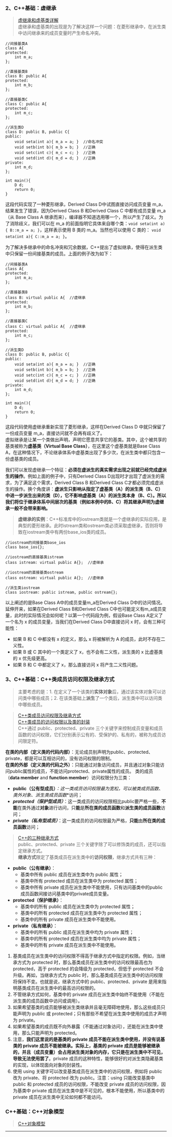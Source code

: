 
### 2、C++基础：虚继承
>[虚继承和虚基类详解](2020-12-9.mdhttp://c.biancheng.net/view/2280.html)  
>虚继承和虚基类的出现是为了解决这样一个问题：在菱形继承中，在派生类中访问继承来的成员变量时产生命名冲突。
```
//间接基类A
class A{
protected:
    int m_a;
};

//直接基类B
class B: public A{
protected:
    int m_b;
};

//直接基类C
class C: public A{
protected:
    int m_c;
};

//派生类D
class D: public B, public C{
public:
    void seta(int a){ m_a = a; }  //命名冲突
    void setb(int b){ m_b = b; }  //正确
    void setc(int c){ m_c = c; }  //正确
    void setd(int d){ m_d = d; }  //正确
private:
    int m_d;
};

int main(){
    D d;
    return 0;
}
```

这段代码实现了一种菱形继承，Derived Class D中试图直接访问成员变量 m_a，结果发生了错误，因为Derived Class B 和Derived Class C 中都有成员变量 m_a（从 Base Class A 继承而来），编译器不知道选用哪一个，所以产生了歧义。为了消除歧义，我们可以在 m_a 的前面指明它具体来自哪个类：```void seta(int a){ B::m_a = a; }```，这样表示使用 B 类的 m_a。当然也可以使用 C 类的：  ```void seta(int a){ C::m_a = a; }```。  

为了解决多继承中的命名冲突和冗余数据，C++提出了虚拟继承，使得在派生类中只保留一份间接基类的成员。上面的例子改为如下：
```
//间接基类A
class A{
protected:
    int m_a;
};

//直接基类B
class B: virtual public A{  //虚继承
protected:
    int m_b;
};

//直接基类C
class C: virtual public A{  //虚继承
protected:
    int m_c;
};

//派生类D
class D: public B, public C{
public:
    void seta(int a){ m_a = a; }  //正确
    void setb(int b){ m_b = b; }  //正确
    void setc(int c){ m_c = c; }  //正确
    void setd(int d){ m_d = d; }  //正确
private:
    int m_d;
};

int main(){
    D d;
    return 0;
}
```

这段代码使用虚继承重新实现了菱形继承，这样在Derived Class D 中就只保留了一份成员变量 m_a，直接访问就不会再有歧义了。  
虚拟继承是让某一个类做出声明，声明它愿意共享它的基类。其中，这个被共享的基类被称为**虚基类（Virtual Base Class）**，在这里这个虚基类就是Base Class A，在这种情况下，不论继承体系中虚基类出现了多少次，在派生类中都只包含一份虚基类的成员。  

我们可以发现虚继承一个特征：**必须在虚派生的真实需求出现之前就已经完成虚派生的操作**。例如上面的例子中，只有Derived Class D出现时才出现了虚派生的需求，为了满足这个需求，Derived Class B 和Derived Class C才都必须完成虚派生的操作。换个角度讲：**虚派生只影响从指定了虚基类（A）的派生类（B、C）中进一步派生出来的类（D），它不影响虚基类（A）的派生类本身（B、C）。所以我们将位于继承体系中间层次的基类（例如本例中的B、C）将其继承声明为虚继承一般不会带来影响。**
>**虚继承的实例**：C++标准库中的iostream类就是一个虚继承的实际应用，是典型的菱形继承。此时istream类和ostream类必须采取虚继承，否则将导致在iostream类中有两份base_ios类的成员。

```
//iostream的间接基类base_ios
class base_ios{};

//iostream的直接基类istream
class istream: virtual public A{};  //虚继承

//iostream的直接基类ostream
class ostream: virtual public A{};  //虚继承

//派生类iostream
class iostream: public istream, public ostream{};
```

以上阐述的是Base Class A中的成员变量m_a在Derived Class D中的访问情况。延伸开来，如果在Derived Class B和Derived Class C中也可能定义有m_a成员变量，此时的实际情况会如何呢？以第一个代码段为例，假设Base Class A定义了一个名为 x 的成员变量，当我们在Derived Class D中直接访问 x 时，会有三种可能性：  

- 如果 B 和 C 中都没有 x 的定义，那么 x 将被解析为 A 的成员，此时不存在二义性。
- 如果 B 或 C 其中的一个类定义了 x，也不会有二义性，派生类的 x 比虚基类的 x 优先级更高。
- 如果 B 和 C 中都定义了 x，那么直接访问 x 将产生二义性问题。

### 3、C++基础：C++类成员访问权限及继承方式

>主要考虑的是：1. 在定义了一个该类的**实体对象**后，通过该实体对象可以访问类中哪些成员；2. 在该类基础上**派生**了一个类后，派生类中可以访问类中哪些成员。

>[C++类成员访问权限及继承方式](https://blog.csdn.net/CYH00_/article/details/110675807)  
>[C++类成员的访问权限以及类的封装](http://c.biancheng.net/view/2217.html)  
>C++通过 public、protected、private 三个关键字来控制成员变量和成员函数的访问权限，它们分别表示公有的、受保护的、私有的，被称为成员访问限定符。  

**在类的内部（定义类的代码内部）**：无论成员别声明为public、protected、private，都是可以互相访问的，没有访问权限的限制。  
**在类的外部（定义类的代码之外）**：只能通过对象访问成员，并且通过对象只能访问public属性的成员，不能访问protected、private属性的成员。
类的成员（**data member** and **function member**）访问权限分为三类：

- **public（公有型成员）***：这一类成员访问权限最为宽松，可以被**类成员函数、类外对象、派生类成员函数**访问；
- ***protected（保护型成员）***：这一类成员的访问权限相比public要严格一些，**不能**在类外通过**对象**进行访问，只**能**是**所在类的成员函数**和**派生类的成员函数**访问；
- ***private（私有型成员）***：这一类成员的访问权限最为严格，**只能**由**所在类的成员函数**访问；
  
>[C++的三种继承方式](http://c.biancheng.net/view/2269.html)  
>public、protected、private 三个关键字除了可以修饰类的成员，还可以指定继承方式。  
>**继承方式**限定了基类成员在派生类中的**访问权限**，继承方式共有三种：

- **public（公有继承）**：
  - 基类中所有 public 成员在派生类中为 public 属性；
  - 基类中所有 protected 成员在派生类中为 protected 属性；
  - 基类中所有 private 成员在派生类中不能使用，只有访问基类中的public成员函数间接访问基类中的private成员变量。
- **protected（保护继承）**：
  - 基类中的所有 public 成员在派生类中为 protected 属性；
  - 基类中的所有 protected 成员在派生类中为 protected 属性；
  - 基类中的所有 private 成员在派生类中不能使用。
- **private（私有继承）**：
  - 基类中的所有 public 成员在派生类中均为 private 属性；
  - 基类中的所有 protected 成员在派生类中均为 private 属性；
  - 基类中的所有 private 成员在派生类中不能使用。

1) 基类成员在派生类中的访问权限不得高于继承方式中指定的权限。例如，当继承方式为 protected 时，那么基类成员在派生类中的访问权限最高也为 protected，高于 protected 的会降级为 protected，但低于 protected 不会升级。再如，当继承方式为 public 时，那么基类成员在派生类中的访问权限将保持不变。也就是说，继承方式中的 public、protected、private 是用来指明基类成员在派生类中的最高访问权限的。
2) 不管继承方式如何，基类中的 private 成员在派生类中始终不能使用（不能在派生类的成员函数中访问或调用）。
3) 如果希望基类的成员能够被派生类继承并且毫无障碍地使用，那么这些成员只能声明为 public 或 protected；只有那些不希望在派生类中使用的成员才声明为 private。
4) 如果希望基类的成员既不向外暴露（不能通过对象访问），还能在派生类中使用，那么只能声明为 protected。
5) 注意，**我们这里说的是基类的 private 成员不能在派生类中使用，并没有说基类的 private 成员不能被继承。实际上，基类的 private 成员是能够被继承的，并且（成员变量）会占用派生类对象的内存，它只是在派生类中不可见，导致无法使用罢了**。private 成员的这种特性，能够很好的对派生类隐藏基类的实现，以体现面向对象的封装性。
6) 使用 using 关键字可以改变基类成员在派生类中的访问权限，例如将 public 改为 private、将 protected 改为 public。注意：using 只能改变基类中 public 和 protected 成员的访问权限，不能改变 private 成员的访问权限，因为基类中 private 成员在派生类中是不可见的，根本不能使用，所以基类中的 private 成员在派生类中无论如何都不能访问。

### C++基础：C++对象模型

>[C++对象模型](https://www.cnblogs.com/skynet/p/3343726.html)

---